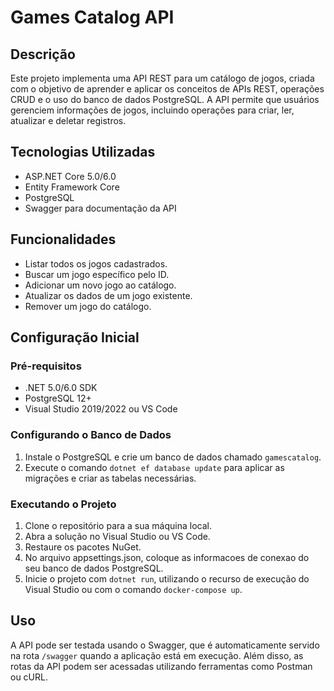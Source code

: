 # Games Catalog API

## Descrição

Este projeto implementa uma API REST para um catálogo de jogos, criada com o objetivo de aprender e aplicar os conceitos de APIs REST, operações CRUD e o uso do banco de dados PostgreSQL. A API permite que usuários gerenciem informações de jogos, incluindo operações para criar, ler, atualizar e deletar registros.

## Tecnologias Utilizadas

- ASP.NET Core 5.0/6.0
- Entity Framework Core
- PostgreSQL
- Swagger para documentação da API

## Funcionalidades

- Listar todos os jogos cadastrados.
- Buscar um jogo específico pelo ID.
- Adicionar um novo jogo ao catálogo.
- Atualizar os dados de um jogo existente.
- Remover um jogo do catálogo.

## Configuração Inicial

### Pré-requisitos

- .NET 5.0/6.0 SDK
- PostgreSQL 12+
- Visual Studio 2019/2022 ou VS Code

### Configurando o Banco de Dados

1. Instale o PostgreSQL e crie um banco de dados chamado `gamescatalog`.
2. Execute o comando `dotnet ef database update` para aplicar as migrações e criar as tabelas necessárias.

### Executando o Projeto

1. Clone o repositório para a sua máquina local.
2. Abra a solução no Visual Studio ou VS Code.
3. Restaure os pacotes NuGet.
4. No arquivo appsettings.json, coloque as informacoes de conexao do seu banco de dados PostgreSQL.
5. Inicie o projeto com `dotnet run`, utilizando o recurso de execução do Visual Studio ou com o comando `docker-compose up`.

## Uso

A API pode ser testada usando o Swagger, que é automaticamente servido na rota `/swagger` quando a aplicação está em execução. Além disso, as rotas da API podem ser acessadas utilizando ferramentas como Postman ou cURL.
